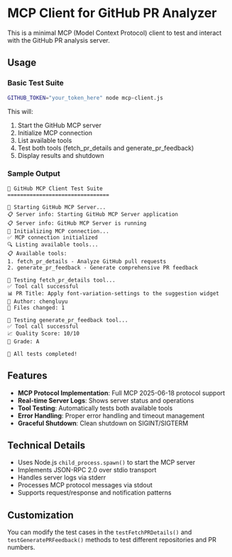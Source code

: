 # MCP Client for GitHub PR Analyzer

This is a minimal MCP (Model Context Protocol) client to test and interact with the GitHub PR analysis server.

## Usage

### Basic Test Suite
```bash
GITHUB_TOKEN="your_token_here" node mcp-client.js
```

This will:
1. Start the GitHub MCP server
2. Initialize MCP connection
3. List available tools
4. Test both tools (fetch_pr_details and generate_pr_feedback)
5. Display results and shutdown

### Sample Output
```
🚀 GitHub MCP Client Test Suite
================================

🔌 Starting GitHub MCP Server...
📋 Server info: Starting GitHub MCP Server application
📋 Server info: GitHub MCP Server is running
🤝 Initializing MCP connection...
✅ MCP connection initialized
🔍 Listing available tools...
📋 Available tools:
1. fetch_pr_details - Analyze GitHub pull requests
2. generate_pr_feedback - Generate comprehensive PR feedback

🧪 Testing fetch_pr_details tool...
✅ Tool call successful
📊 PR Title: Apply font-variation-settings to the suggestion widget
👤 Author: chengluyu
📁 Files changed: 1

🧪 Testing generate_pr_feedback tool...
✅ Tool call successful  
📈 Quality Score: 10/10
🎯 Grade: A

🎉 All tests completed!
```

## Features

- **MCP Protocol Implementation**: Full MCP 2025-06-18 protocol support
- **Real-time Server Logs**: Shows server status and operations
- **Tool Testing**: Automatically tests both available tools
- **Error Handling**: Proper error handling and timeout management
- **Graceful Shutdown**: Clean shutdown on SIGINT/SIGTERM

## Technical Details

- Uses Node.js `child_process.spawn()` to start the MCP server
- Implements JSON-RPC 2.0 over stdio transport
- Handles server logs via stderr
- Processes MCP protocol messages via stdout
- Supports request/response and notification patterns

## Customization

You can modify the test cases in the `testFetchPRDetails()` and `testGeneratePRFeedback()` methods to test different repositories and PR numbers.